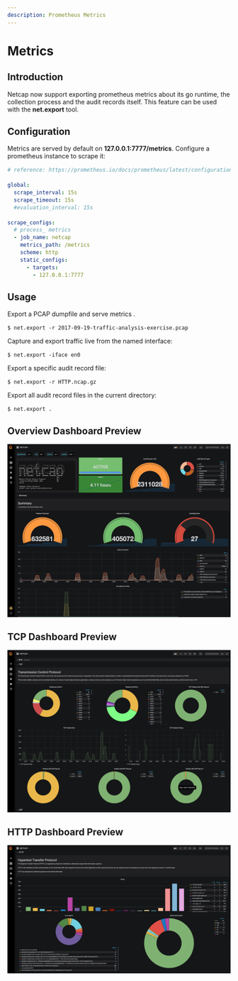 ```yaml
---
description: Prometheus Metrics
---
```


# Metrics

## Introduction

Netcap now support exporting prometheus metrics about its go runtime, the collection process and the audit records itself. This feature can be used with the **net.export** tool.

## Configuration

Metrics are served by default on **127.0.0.1:7777/metrics**. Configure a prometheus instance to scrape it:

```yaml
# reference: https://prometheus.io/docs/prometheus/latest/configuration/configuration/

global:
  scrape_interval: 15s
  scrape_timeout: 15s
  #evaluation_interval: 15s

scrape_configs:
  # process_ metrics
  - job_name: netcap
    metrics_path: /metrics
    scheme: http
    static_configs:
      - targets:
        - 127.0.0.1:7777
```

## Usage

Export a PCAP dumpfile and serve metrics .

```text
$ net.export -r 2017-09-19-traffic-analysis-exercise.pcap
```

Capture and export traffic live from the named interface:

```text
$ net.export -iface en0
```

Export a specific audit record file:

```text
$ net.export -r HTTP.ncap.gz
```

Export all audit record files in the current directory:

```text
$ net.export .
```

## Overview Dashboard Preview

![Grafana Dashboard Overview](.gitbook/assets/screenshot-2019-05-04-at-23.39.19.png)

## TCP Dashboard Preview

![Grafana Dashboard TCP](.gitbook/assets/screenshot-2019-05-04-at-23.39.41%20%281%29.png)

## HTTP Dashboard Preview

![Grafana Dashboard HTTP](.gitbook/assets/screenshot-2019-05-04-at-23.40.05%20%281%29.png)

